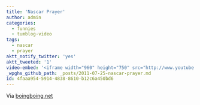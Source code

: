 ```yaml
---
title: 'Nascar Prayer'
author: admin
categories:
  - funnies
  - tumblog-video
tags:
  - nascar
  - prayer
aktt_notify_twitter: 'yes'
aktt_tweeted: '1'
video-embed: '<iframe width="960" height="750" src="http://www.youtube.com/embed/J74y88YuSJ8?rel=0" frameborder="0" allowfullscreen></iframe>'
_wpghs_github_path: _posts/2011-07-25-nascar-prayer.md
id: 4faaa954-5914-4838-8610-b12c6a450bd6
---
```

<p>Via <a href="http://boingboing.net/2011/07/25/nascar-prayer-video.html" title="" target="">boingboing.net</a></p>

